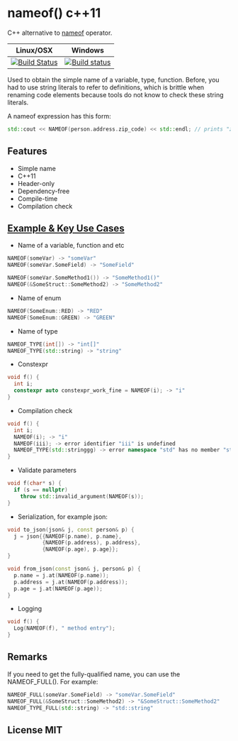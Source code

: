 # nameof() c++11

C++ alternative to [nameof](https://docs.microsoft.com/en-us/dotnet/csharp/language-reference/keywords/nameof) operator.

 Linux/OSX | Windows
-----------|---------
[![Build Status](https://travis-ci.org/Terik23/nameof.svg?branch=master)](https://travis-ci.org/Terik23/nameof)|[![Build status](https://ci.appveyor.com/api/projects/status/4tyl8lee10ckw10k/branch/master?svg=true)](https://ci.appveyor.com/project/Terik23/nameof/branch/master)

Used to obtain the simple name of a variable, type, function.
Before, you had to use string literals to refer to definitions, which is brittle when renaming code elements because tools do not know to check these string literals.

A nameof expression has this form:

```cpp
std::cout << NAMEOF(person.address.zip_code) << std::endl; // prints "zip_code"
```

## Features

* Simple name
* C++11
* Header-only
* Dependency-free
* Compile-time
* Compilation check

## [Example & Key Use Cases](https://github.com/Terik23/nameof/blob/master/example/example.cpp)

* Name of a variable, function and etc

```cpp
NAMEOF(someVar) -> "someVar"
NAMEOF(someVar.SomeField) -> "SomeField"

NAMEOF(someVar.SomeMethod1()) -> "SomeMethod1()"
NAMEOF(&SomeStruct::SomeMethod2) -> "SomeMethod2"
```

* Name of enum

```cpp
NAMEOF(SomeEnum::RED) -> "RED"
NAMEOF(SomeEnum::GREEN) -> "GREEN"
```

* Name of type

```cpp
NAMEOF_TYPE(int[]) -> "int[]"
NAMEOF_TYPE(std::string) -> "string"
```

* Constexpr

```cpp
void f() {
  int i;
  constexpr auto constexpr_work_fine = NAMEOF(i); -> "i"
}
```

* Compilation check

```cpp
void f() {
  int i;
  NAMEOF(i); -> "i"
  NAMEOF(iii); -> error identifier "iii" is undefined
  NAMEOF_TYPE(std::stringgg) -> error namespace "std" has no member "stringgg"
}
```

* Validate parameters

```cpp
void f(char* s) {
  if (s == nullptr)
    throw std::invalid_argument(NAMEOF(s));
}
```

* Serialization, for example json:

```cpp
void to_json(json& j, const person& p) {
  j = json{{NAMEOF(p.name), p.name},
           {NAMEOF(p.address), p.address},
           {NAMEOF(p.age), p.age}};
}

void from_json(const json& j, person& p) {
  p.name = j.at(NAMEOF(p.name));
  p.address = j.at(NAMEOF(p.address));
  p.age = j.at(NAMEOF(p.age));
}
```

* Logging

```cpp
void f() {
  Log(NAMEOF(f), " method entry");
}
```

## Remarks

If you need to get the fully-qualified name, you can use the NAMEOF_FULL(). For example:

```cpp
NAMEOF_FULL(someVar.SomeField) -> "someVar.SomeField"
NAMEOF_FULL(&SomeStruct::SomeMethod2) -> "&SomeStruct::SomeMethod2"
NAMEOF_TYPE_FULL(std::string) -> "std::string"
```

## License MIT